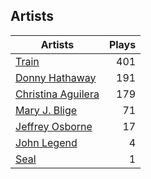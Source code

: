 ## Artists
Artists | Plays 
----- | -----: 
[Train](/artists/train-90187) | 401
[Donny Hathaway](/artists/donny-hathaway-58582) | 191
[Christina Aguilera](/artists/christina-aguilera-34786) | 179
[Mary J. Blige](/artists/mary-j-blige-39258) | 71
[Jeffrey Osborne](/artists/jeffrey-osborne-40238) | 17
[John Legend](/artists/john-legend-36643) | 4
[Seal](/artists/seal-7070) | 1

